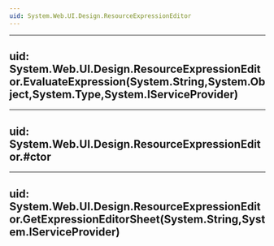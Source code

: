 ```yaml
---
uid: System.Web.UI.Design.ResourceExpressionEditor
---
```


---
uid: System.Web.UI.Design.ResourceExpressionEditor.EvaluateExpression(System.String,System.Object,System.Type,System.IServiceProvider)
---

---
uid: System.Web.UI.Design.ResourceExpressionEditor.#ctor
---

---
uid: System.Web.UI.Design.ResourceExpressionEditor.GetExpressionEditorSheet(System.String,System.IServiceProvider)
---
